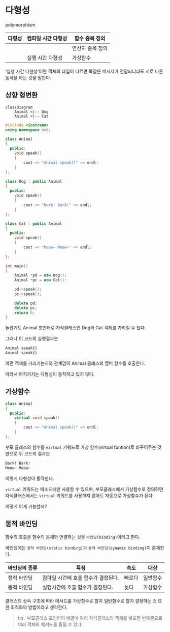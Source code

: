 # 다형성

polymorphism

| 다형성 | 컴파일 시간 다형성 | 함수 중복 정의 |
| --- | --- | --- |
|  |  | 연산자 중복 정의 |
|  | 실행 시간 다형성 | 가상함수 |

‘실행 시간 다현성’이란 객체의 타입이 다르면 똑같은 메시지가 전달되더라도 서로 다른 동작을 하는 것을 말한다.

## 상향 형변환

```mermaid
classDiagram
    Animal <|-- Dog
    Animal <|-- Cat

```

```cpp
#include <iostream>
using namespace std;

class Animal
{
  public:
    void speak()
    {
        cout << "Animal speak()" << endl;
    }
};

class Dog : public Animal
{
  public:
    void speak()
    {
        cout << "Bark! Bark!" << endl;
    }
};

class Cat : public Animal
{
  public:
    void speak()
    {
        cout << "Meow~ Meow~" << endl;
    }
};

int main()
{
    Animal *pd = new Dog();
    Animal *pc = new Cat();

    pd->speak();
    pc->speak();

    delete pd;
    delete pc;
    return 0;
}
```

놀랍게도 Animal 포인터로 자식클래스인 Dog와 Cat 객체를 가리킬 수 있다.

그러나 이 코드의 실행결과는

```bash
Animal speak()
Animal speak()
```

어떤 객체를 가리키는지와 관계없이 Animal 클래스의 멤버 함수를 호출한다.

따라서 아직까지는 다형성이 동작하고 있지 않다.

## 가상함수

```cpp
class Animal
{
  public:
    virtual void speak()
    {
        cout << "Animal speak()" << endl;
    }
};
```

부모 클래스의 함수를 `virtual` 키워드로 가상 함수(virtual funtion)로 바꾸어주는 것 만으로 위 코드의 결과는

```bash
Bark! Bark!
Meow~ Meow~
```

이렇게 다형성이 동작한다.

`virtual` 키워드는 메소드에만 사용할 수 있으며, 부모클래스에서 가상함수로 정의하면 자식클래스에서는 `virtual` 키워드를 사용하지 않아도 자동으로 가상함수가 된다.

어떻게 이게 가능할까?

## 동적 바인딩

함수의 호출을 함수의 몸체와 연결하는 것을 `바인딩(binding)`이라고 한다.

바인딩에는 `정적 바인딩(static binding)`과 `동적 바인딩(dynamic binding)`이 존재한다.

| 바인딩의 종류 | 특징 | 속도 | 대상 |
| --- | --- | --- | --- |
| 정적 바인딩 | 컴파일 시간에 호출 함수가 결정된다. | 빠르다 | 일반함수 |
| 동적 바인딩 | 실행시간에 호출 함수가 결정된다. | 늦다 | 가상함수 |

클래스의 상속 구조에 따라 메서드를 가상함수로 할지 일반함수로 할지 결정하는 것 또한 최적화의 방법이라고 생각한다.

> tip : 부모클래스 포인터의 배열에 여러 자식클래스의 객체를 넣으면 반복문으로 여러 객체의 메서드를 돌릴 수 있다.
>

